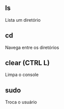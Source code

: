 ## ls
Lista um diretório

## cd
Navega entre os diretórios

## clear (CTRL L)
Limpa o console

## sudo 
Troca o usuário